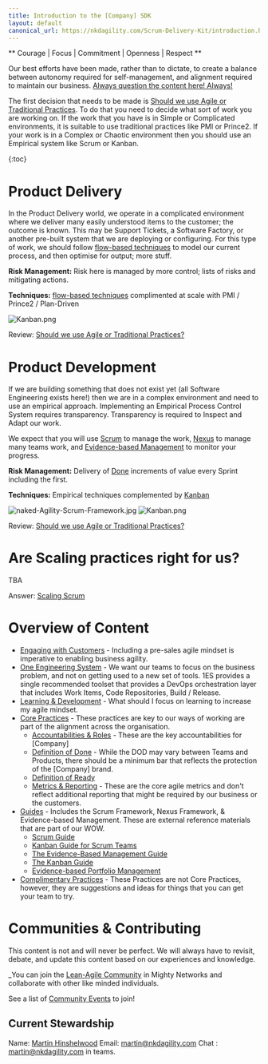 ```yaml
---
title: Introduction to the [Company] SDK
layout: default
canonical_url: https://nkdagility.com/Scrum-Delivery-Kit/introduction.html
---
```


** Courage | Focus | Commitment | Openness | Respect **

Our best efforts have been made, rather than to dictate, to create a balance between autonomy required for self-management, and alignment required to maintain our business. [Always question the content here! Always!](#communities-%26-contributing) 


The first decision that needs to be made is [Should we use Agile or Traditional Practices](/Should-we-use-Agile-or-Traditional-Practices?). To do that you need to decide what sort of work you are working on. If the work that you have is in Simple or Complicated environments, it is suitable to use traditional practices like PMI or Prince2. If your work is in a Complex or Chaotic environment then you should use an Empirical system like Scrum or Kanban.

{:toc}

# Product Delivery

In the Product Delivery world, we operate in a complicated environment where we deliver many easily understood items to the customer; the outcome is known. This may be Support Tickets, a Software Factory, or another pre-built system that we are deploying or configuring. For this type of work, we should follow [flow-based techniques](/Guides/Kanban-Guide) to model our current process, and then optimise for output; more stuff. 

**Risk Management:** Risk here is managed by more control; lists of risks and mitigating actions.

**Techniques:** [flow-based techniques](/Guides/Kanban-Guide.md) complimented at scale with PMI / Prince2 / Plan-Driven

![Kanban.png](/.attachments/image-c5fa543d-4bd1-4b56-a435-1780a68bd9ec.png)

Review: [Should we use Agile or Traditional Practices?](/Should-we-use-Agile-or-Traditional-Practices.md?)

# Product Development

If we are building something that does not exist yet (all Software Engineering exists here!) then we are in a complex environment and need to use an empirical approach. Implementing an Empirical Process Control System requires transparency. Transparency is required to Inspect and Adapt our work.

We expect that you will use [Scrum](/Guides/Scrum-Guide.md) to manage the work, [Nexus](/Guides/Nexus-Framework.md) to manage many teams work, and [Evidence-based Management](/Guides/Evidence-Based-Management-Guide.md) to monitor your progress.

**Risk Management:** Delivery of [Done](/Core-Practices/Definition-of-Done-\(DoD\)) increments of value every Sprint including the first.

**Techniques:** Empirical techniques complemented by [Kanban](/Guides/Kanban-Guide.md)

![naked-Agility-Scrum-Framework.jpg](/.attachments/naked-Agility-Scrum-Framework-0b27c2ff-5272-443f-a9c0-db5c8ac878c4.jpg) ![Kanban.png](/.attachments/image-c5fa543d-4bd1-4b56-a435-1780a68bd9ec.png)

Review: [Should we use Agile or Traditional Practices?](/Should-we-use-Agile-or-Traditional-Practices.md)


# Are Scaling practices right for us?

TBA

Answer: [Scaling Scrum](/Scaling-Scrum.md)

# Overview of Content

- [Engaging with Customers](/Engaging-with-Customers.md) - Including a pre-sales agile mindset is imperative to enabling business agility.
- [One Engineering System](/One-Engineering-System-%2D-1ES-\(Tools\)) - We want our teams to focus on the business problem, and not on getting used to a new set of tools. 1ES provides a single recommended toolset that provides a DevOps orchestration layer that includes Work Items, Code Repositories, Build / Release.
- [Learning & Development](/Learning-&-Development.md) - What should I focus on learning to increase my agile mindset.
- [Core Practices](/Core-Practices) - These practices are key to our ways of working are part of the alignment across the organisation.
  - [Accountabilities & Roles](/Core-Practices/Accountabilities.md) - These are the key accountabilities for [Company]
  - [Definition of Done](/Core-Practices/Definition-of-Done-\(DoD\).md) - While the DOD may vary between Teams and Products, there should be a minimum bar that reflects the protection of the [Company] brand.
  - [Definition of Ready](/Core-Practices/Definition-of-Ready-\(DoR\).md)
  - [Metrics & Reporting](/Core-Practices/Metrics-&-Reports) - These are the core agile metrics and don't reflect additional reporting that might be required by our business or the customers.
- [Guides](/Guides) - Includes the Scrum Framework, Nexus Framework, & Evidence-based Management. These are external reference materials that are part of our WOW.
  - [Scrum Guide](/Guides/Scrum-Guide)
  - [Kanban Guide for Scrum Teams](/Guides/Kanban-Guide-for-Scrum-Teams.md)
  - [The Evidence-Based Management Guide](/Guides/Evidence%2DBased-Management-Guide.md)
  - [The Kanban Guide](/Guides/Kanban-Guide)
  - [Evidence-based Portfolio Management](/Guides/Evidence%2Dbased-Portfolio-Management.md)
- [Complimentary Practices](/Complementary-Practices.md) - These Practices are not Core Practices, however, they are suggestions and ideas for things that you can get your team to try.

# Communities & Contributing

This content is not and will never be perfect. We will always have to revisit, debate, and update this content based on our experiences and knowledge. 

_You can join the [Lean-Agile Community](https://community.nkdagility.com) in Mighty Networks and collaborate with other like minded individuals.

See a list of [Community Events](/Community-Events) to join!


## Current Stewardship 

Name: [Martin Hinshelwood](https://linkedin.com/in/martinhinshelwood/)
Email: [martin@nkdagility.com](mailto:martin@nkdagility.com)
Chat : martin@nkdagility.com in teams.



